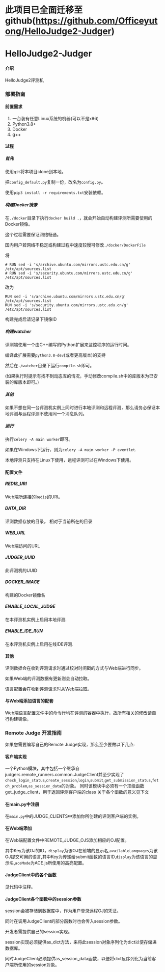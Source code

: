 # 此项目已全面迁移至github(https://github.com/Officeyutong/HelloJudge2-Judger)
# HelloJudge2-Judger

#### 介绍
HelloJudge2评测机

### 部署指南
#### 前置需求
1. 一台装有任意Linux系统的机器(可以不是x86)
2. Python3.8+
3. Docker
4. g++
#### 过程
##### 首先
使用```git```将本项目clone到本地。

把```config_default.py```复制一份，改名为```config.py```。

使用```pip3 install -r requirements.txt```安装依赖。
##### 构建Docker镜像
在```./docker```目录下执行```docker build .```，就会开始自动构建评测所需要使用的Docker镜像。

这个过程需要保证网络畅通。

国内用户若网络不稳定或构建过程中速度较慢可修改```./docker/DockerFile```

将

```
# RUN sed -i 's/archive.ubuntu.com/mirrors.ustc.edu.cn/g' /etc/apt/sources.list
# RUN sed -i 's/security.ubuntu.com/mirrors.ustc.edu.cn/g' /etc/apt/sources.list
```

改为

```
RUN sed -i 's/archive.ubuntu.com/mirrors.ustc.edu.cn/g' /etc/apt/sources.list
RUN sed -i 's/security.ubuntu.com/mirrors.ustc.edu.cn/g' /etc/apt/sources.list
```



构建完成后请记录下镜像ID
##### 构建watcher
评测端使用一个由C++编写的Python扩展来监控程序的运行时间。

编译此扩展需要```python3.8-dev```(或者更高版本)的支持

然后在```./watcher```目录下运行```compile.sh```即可。

(如果执行时提示有找不到动态库的情况，手动修改compile.sh中的库版本为已安装的库版本即可。)
##### 其他
如果不想在同一台评测机实例上同时进行本地评测和远程评测，那么请务必保证本地评测与远程评测不使用同一个消息队列。
##### 运行
执行```celery -A main worker```即可。

如果在Windows下运行，则为```celery -A main worker -P eventlet```.

本地评测只支持在Linux下使用，远程评测可以在Windows下使用。
#### 配置文件
##### REDIS_URI
Web端所连接的```Redis```的URI。
##### DATA_DIR
评测数据存放的目录。
相对于当前所在的目录
##### WEB_URL
Web端访问的URL
##### JUDGER_UUID
此评测机的UUID
##### DOCKER_IMAGE
构建的Docker镜像名
##### ENABLE_LOCAL_JUDGE
在本评测机实例上启用本地评测.
##### ENABLE_IDE_RUN 
在本评测机实例上启用在线IDE评测.

#### 其他
评测数据会在收到评测请求时通过校对时间戳的方式与Web端进行同步。

如果Web端的评测数据有更新则会自动拉取。

语言配置会在收到评测请求时从Web端拉取。
#### 与Web端添加语言的配套
Web端语言配置文件中的命令行均在评测的容器中执行，故所有相关的修改请自行构建镜像。
### Remote Judge 开发指南
如果您需要编写自己的Remote Judge实现，那么至少要做以下几点:
#### 客户端实现
一个Python模块，其中包括一个继承自judgers.remote_runners.common.JudgeClient并至少实现了```check_login_status```,```create_session```,```login```,```submit```,```get_submission_status```,```fetch_problem```,```as_session_data```的对象。
同时该模块中必须有一个顶级函数get_judge_client，用于返回评测客户端的class
关于各个函数的意义见下文

#### 在main.py中注册
在```main.py```中的JUDGE_CLIENTS中添加你所创建的评测客户端的实例。

#### 在Web端添加
在Web端配置文件中REMOTE_JUDGE_OJS添加相应的OJ配置。

其中Key为该OJ的ID，```display```为该OJ在前端的显示名,```availableLanguages```为该OJ提交可用的语言,其中Key为传递给submit函数的语言ID,```display```为该语言的显示名,```aceMode```为ACE.js所使用的高亮配置。
#### JudgeClient中的各个函数
见代码中注释。
#### JudgeClient各个函数中的session参数
session会被存储到数据库中，作为用户登录远程OJ的凭证。

同时在调用JudgeClient的部分函数时也会传入session参数。

开发者需提供自己的session实现。

session实现必须提供as_dict方法，来将此session对象序列化为dict以便存储进数据库。

同时JudgeClient必须提供as_session_data函数，以便将dict反序列化为当前客户端所使用的session对象。